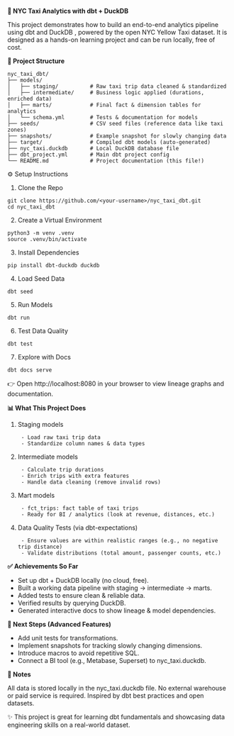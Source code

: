 
**🗽 NYC Taxi Analytics with dbt + DuckDB**

This project demonstrates how to build an end-to-end analytics pipeline using dbt
 and DuckDB
, powered by the open NYC Yellow Taxi dataset.
It is designed as a hands-on learning project and can be run locally, free of cost.

**📂 Project Structure**
```
nyc_taxi_dbt/
├── models/
│   ├── staging/          # Raw taxi trip data cleaned & standardized
│   ├── intermediate/     # Business logic applied (durations, enriched data)
│   ├── marts/            # Final fact & dimension tables for analytics
│   └── schema.yml        # Tests & documentation for models
├── seeds/                # CSV seed files (reference data like taxi zones)
├── snapshots/            # Example snapshot for slowly changing data
├── target/               # Compiled dbt models (auto-generated)
├── nyc_taxi.duckdb       # Local DuckDB database file
├── dbt_project.yml       # Main dbt project config
└── README.md             # Project documentation (this file!)
```

⚙️ Setup Instructions
1. Clone the Repo
```
git clone https://github.com/<your-username>/nyc_taxi_dbt.git
cd nyc_taxi_dbt
```

2. Create a Virtual Environment
```
python3 -m venv .venv
source .venv/bin/activate
```

3. Install Dependencies
```
pip install dbt-duckdb duckdb
```

4. Load Seed Data
```
dbt seed
```

5. Run Models
```
dbt run
```

6. Test Data Quality
```
dbt test
```

7. Explore with Docs
```
dbt docs serve
```


👉 Open http://localhost:8080
 in your browser to view lineage graphs and documentation.

**📊 What This Project Does**

1. Staging models

        - Load raw taxi trip data
        - Standardize column names & data types

2. Intermediate models

        - Calculate trip durations
        - Enrich trips with extra features
        - Handle data cleaning (remove invalid rows)

3. Mart models

        - fct_trips: fact table of taxi trips
        - Ready for BI / analytics (look at revenue, distances, etc.)

4. Data Quality Tests (via dbt-expectations)

        - Ensure values are within realistic ranges (e.g., no negative trip distance)
        - Validate distributions (total amount, passenger counts, etc.)

**✅ Achievements So Far**

- Set up dbt + DuckDB locally (no cloud, free).
- Built a working data pipeline with staging → intermediate → marts.
- Added tests to ensure clean & reliable data.
- Verified results by querying DuckDB.
- Generated interactive docs to show lineage & model dependencies.

**🚀 Next Steps (Advanced Features)**

- Add unit tests for transformations.
- Implement snapshots for tracking slowly changing dimensions.
- Introduce macros to avoid repetitive SQL.
- Connect a BI tool (e.g., Metabase, Superset) to nyc_taxi.duckdb.

**📝 Notes**

All data is stored locally in the nyc_taxi.duckdb file.
No external warehouse or paid service is required.
Inspired by dbt best practices and open datasets.

✨ This project is great for learning dbt fundamentals and showcasing data engineering skills on a real-world dataset.
